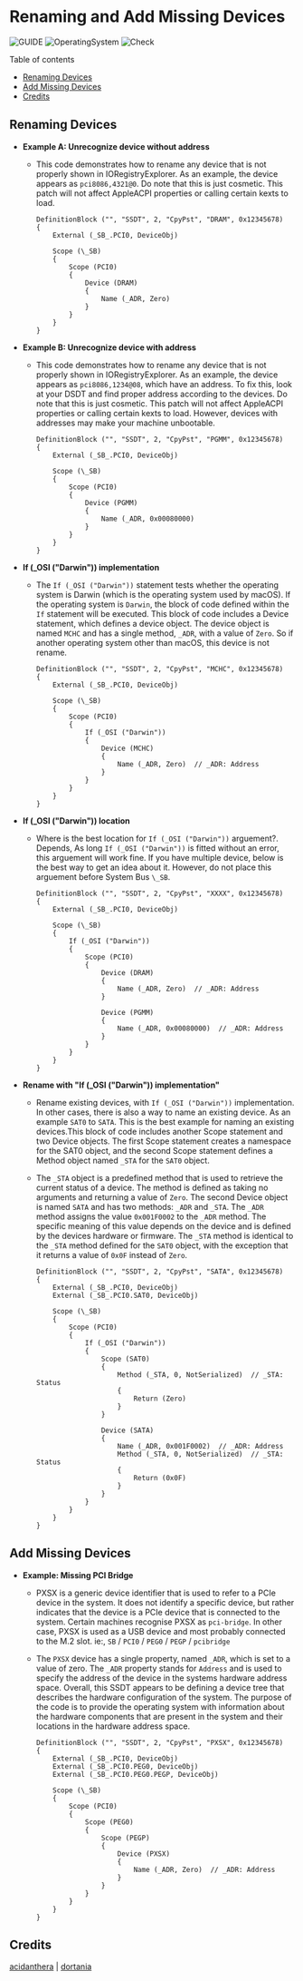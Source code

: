 # Renaming and Add Missing Devices

![GUIDE](https://img.shields.io/badge/Guide-ACPI-purple)
![OperatingSystem](https://img.shields.io/badge/OS-Hackintosh-blue)
![Check](https://img.shields.io/badge/Status-Pass-brightgreen)

Table of contents

- [Renaming Devices](#renaming-devices)
- [Add Missing Devices](#add-missing-devices)
- [Credits](#credits)

## Renaming Devices

- **Example A: Unrecognize device without address**

  - This code demonstrates how to rename any device that is not properly shown in IORegistryExplorer. As an example, the device appears as `pci8086,4321@0`. Do note that this is just cosmetic. This patch will not affect AppleACPI properties or calling certain kexts to load.

    ```asl
    DefinitionBlock ("", "SSDT", 2, "CpyPst", "DRAM", 0x12345678)
    {
        External (_SB_.PCI0, DeviceObj)

        Scope (\_SB)
        {
            Scope (PCI0)
            {
                Device (DRAM)
                {
                    Name (_ADR, Zero)
                }
            }
        }
    }
    ```

- **Example B: Unrecognize device with address**

  - This code demonstrates how to rename any device that is not properly shown in IORegistryExplorer. As an example, the device appears as `pci8086,1234@08`, which have an address. To fix this, look at your DSDT and find proper address according to the devices. Do note that this is just cosmetic. This patch will not affect AppleACPI properties or calling certain kexts to load. However, devices with addresses may make your machine unbootable.

    ```asl
    DefinitionBlock ("", "SSDT", 2, "CpyPst", "PGMM", 0x12345678)
    {
        External (_SB_.PCI0, DeviceObj)

        Scope (\_SB)
        {
            Scope (PCI0)
            {
                Device (PGMM)
                {
                    Name (_ADR, 0x00080000)
                }
            }
        }
    }
    ```

- **If (\_OSI ("Darwin")) implementation**

  - The `If (_OSI ("Darwin"))` statement tests whether the operating system is Darwin (which is the operating system used by macOS). If the operating system is `Darwin`, the block of code defined within the `If` statement will be executed. This block of code includes a Device statement, which defines a device object. The device object is named `MCHC` and has a single method, `_ADR`, with a value of `Zero`. So if another operating system other than macOS, this device is not rename.

    ```asl
    DefinitionBlock ("", "SSDT", 2, "CpyPst", "MCHC", 0x12345678)
    {
        External (_SB_.PCI0, DeviceObj)

        Scope (\_SB)
        {
            Scope (PCI0)
            {
                If (_OSI ("Darwin"))
                {
                    Device (MCHC)
                    {
                        Name (_ADR, Zero)  // _ADR: Address
                    }
                }
            }
        }
    }
    ```

- **If (\_OSI ("Darwin")) location**

  - Where is the best location for `If (_OSI ("Darwin"))` arguement?. Depends, As long `If (_OSI ("Darwin"))` is fitted without an error, this arguement will work fine. If you have multiple device, below is the best way to get an idea about it. However, do not place this arguement before System Bus `\_SB`.

    ```asl
    DefinitionBlock ("", "SSDT", 2, "CpyPst", "XXXX", 0x12345678)
    {
        External (_SB_.PCI0, DeviceObj)

        Scope (\_SB)
        {
            If (_OSI ("Darwin"))
            {
                Scope (PCI0)
                {
                    Device (DRAM)
                    {
                        Name (_ADR, Zero)  // _ADR: Address
                    }

                    Device (PGMM)
                    {
                        Name (_ADR, 0x00080000)  // _ADR: Address
                    }
                }
            }
        }
    }
    ```

- **Rename with "If (\_OSI ("Darwin")) implementation"**

  - Rename existing devices, with `If (_OSI ("Darwin"))` implementation. In other cases, there is also a way to name an existing device. As an example `SAT0` to `SATA`. This is the best example for naming an existing devices.This block of code includes another Scope statement and two Device objects. The first Scope statement creates a namespace for the SAT0 object, and the second Scope statement defines a Method object named `_STA` for the `SAT0` object.
  - The `_STA` object is a predefined method that is used to retrieve the current status of a device. The method is defined as taking no arguments and returning a value of `Zero`. The second Device object is named `SATA` and has two methods: `_ADR` and `_STA`. The `_ADR` method assigns the value `0x001F0002` to the `_ADR` method. The specific meaning of this value depends on the device and is defined by the devices hardware or firmware. The `_STA` method is identical to the `_STA` method defined for the `SAT0` object, with the exception that it returns a value of `0x0F` instead of `Zero`.

    ```asl
    DefinitionBlock ("", "SSDT", 2, "CpyPst", "SATA", 0x12345678)
    {
        External (_SB_.PCI0, DeviceObj)
        External (_SB_.PCI0.SAT0, DeviceObj)

        Scope (\_SB)
        {
            Scope (PCI0)
            {
                If (_OSI ("Darwin"))
                {
                    Scope (SAT0)
                    {
                        Method (_STA, 0, NotSerialized)  // _STA: Status
                        {
                            Return (Zero)
                        }
                    }

                    Device (SATA)
                    {
                        Name (_ADR, 0x001F0002)  // _ADR: Address
                        Method (_STA, 0, NotSerialized)  // _STA: Status
                        {
                            Return (0x0F)
                        }
                    }
                }
            }
        }
    }
    ```

## Add Missing Devices

- **Example: Missing PCI Bridge**

  - PXSX is a generic device identifier that is used to refer to a PCIe device in the system. It does not identify a specific device, but rather indicates that the device is a PCIe device that is connected to the system. Certain machines recognise PXSX as `pci-bridge`. In other case, PXSX is used as a USB device and most probably connected to the M.2 slot. ie:, `SB` / `PCI0` / `PEG0` / `PEGP` / `pcibridge`
  - The `PXSX` device has a single property, named `_ADR`, which is set to a value of zero. The `_ADR` property stands for `Address` and is used to specify the address of the device in the systems hardware address space. Overall, this SSDT appears to be defining a device tree that describes the hardware configuration of the system. The purpose of the code is to provide the operating system with information about the hardware components that are present in the system and their locations in the hardware address space.

    ```asl
    DefinitionBlock ("", "SSDT", 2, "CpyPst", "PXSX", 0x12345678)
    {
        External (_SB_.PCI0, DeviceObj)
        External (_SB_.PCI0.PEG0, DeviceObj)
        External (_SB_.PCI0.PEG0.PEGP, DeviceObj)

        Scope (\_SB)
        {
            Scope (PCI0)
            {
                Scope (PEG0)
                {
                    Scope (PEGP)
                    {
                        Device (PXSX)
                        {
                            Name (_ADR, Zero)  // _ADR: Address
                        }
                    }
                }
            }
        }
    }
    ```

## Credits

[acidanthera][dev0] | [dortania][dev-group0]

[dev-group0]: https://dortania.github.io
[dev0]: https://github.com/acidanthera/
